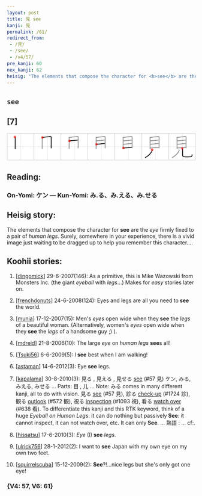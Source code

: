 ```yaml
---
layout: post
title: 見 see
kanji: 見
permalink: /61/
redirect_from:
 - /見/
 - /see/
 - /v4/57/
pre_kanji: 60
nex_kanji: 62
heisig: "The elements that compose the character for <b>see</b> are the <i>eye</i> firmly fixed to a pair of <i>human legs</i>. Surely, somewhere in your experience, there is a vivid image just waiting to be dragged up to help you remember this character...."
---
```


## `see`

## [7]

<div class="stroke"><img src="../images/E8A68B.png" /></div>

## Reading:

### On-Yomi: ケン &mdash; Kun-Yomi: み.る、み.える、み.せる

## Heisig story:

The elements that compose the character for <b>see</b> are the <i>eye</i> firmly fixed to a pair of <i>human legs</i>. Surely, somewhere in your experience, there is a vivid image just waiting to be dragged up to help you remember this character....

## Koohii stories:

1) [<a href="http://kanji.koohii.com/profile/dingomick">dingomick</a>] 29-6-2007(146): As a primitive, this is Mike Wazowski from Monsters Inc. (the giant <em>eyeball</em> with <em>legs</em>...) Makes for <em>easy</em> stories later on.

2) [<a href="http://kanji.koohii.com/profile/frenchdonuts">frenchdonuts</a>] 24-6-2008(124): Eyes and legs are all you need to<strong> see</strong> the world.

3) [<a href="http://kanji.koohii.com/profile/munia">munia</a>] 17-12-2007(15): Men&#039;s <em>eyes</em> open wide when they<strong> see</strong> the <em>legs</em> of a beautiful woman. (Alternatively, women&#039;s <em>eyes</em> open wide when they<strong> see</strong> the <em>legs</em> of a handsome guy ;) ).

4) [<a href="http://kanji.koohii.com/profile/mdreid">mdreid</a>] 21-8-2006(10): The large <em>eye</em> on <em>human legs</em> <strong>see</strong>s all!

5) [<a href="http://kanji.koohii.com/profile/Tsuki56">Tsuki56</a>] 6-6-2009(5): I<strong> see</strong> best when I am walking!

6) [<a href="http://kanji.koohii.com/profile/astaman">astaman</a>] 14-6-2012(3): Eye<strong> see</strong> legs.

7) [<a href="http://kanji.koohii.com/profile/kapalama">kapalama</a>] 30-8-2010(3): 見る , 見える , 見せる <a href="../v4/57">see</a> (#57 見) ケン, みる, みえる, みせる ... Parts: 目 , 儿 ... Note: みる comes in many different kanji, all to do with vision. 見る <a href="../v4/57">see</a> (#57 見), 診る <a href="../v4/1724">check-up</a> (#1724 診), 観る <a href="../v4/572">outlook</a> (#572 観), 視る <a href="../v4/1093">inspection</a> (#1093 視), 看る <a href="../v4/638">watch over</a> (#638 看). To differentiate this kanji and this RTK keyword, think of a huge <em>Eyeball on Human Legs</em>: it can do nothing but passively<strong> See</strong>: it cannot inspect, it can not watch over, etc. It can only<strong> See</strong>. ... 熟語 : ... cf:.

8) [<a href="http://kanji.koohii.com/profile/hissatsu">hissatsu</a>] 17-6-2010(3): <em>Eye</em> (I)<strong> see</strong> <em>legs</em>.

9) [<a href="http://kanji.koohii.com/profile/ulrick756">ulrick756</a>] 28-1-2012(2): I want to<strong> see</strong> Japan with my own eye on my own two feet.

10) [<a href="http://kanji.koohii.com/profile/squirrelscuba">squirrelscuba</a>] 15-12-2009(2): <strong>See</strong>?!...nice legs but she&#039;s only got one eye!

### {V4: 57, V6: 61}
